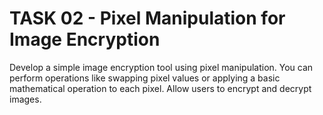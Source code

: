 # TASK 02 - Pixel Manipulation for Image Encryption

Develop a simple image encryption tool using pixel manipulation. You can perform operations like swapping pixel values or applying a basic mathematical operation to each pixel. Allow users to encrypt and decrypt images.
